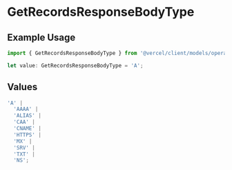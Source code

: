 # GetRecordsResponseBodyType

## Example Usage

```typescript
import { GetRecordsResponseBodyType } from '@vercel/client/models/operations';

let value: GetRecordsResponseBodyType = 'A';
```

## Values

```typescript
'A' |
  'AAAA' |
  'ALIAS' |
  'CAA' |
  'CNAME' |
  'HTTPS' |
  'MX' |
  'SRV' |
  'TXT' |
  'NS';
```
